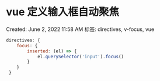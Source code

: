 # vue 定义输入框自动聚焦

Created: June 2, 2022 11:58 AM
标签: directives, v-focus, vue

```jsx
directives: {
	focus: {
		inserted: (el) => {
			el.querySelector('input').focus()
		}
	}
 }
```